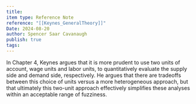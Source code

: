 ```yaml
---
title: 
item type: Reference Note
reference: "[[Keynes_GeneralTheory]]"
Date: 2024-08-20
author: Spencer Saar Cavanaugh
publish: true
tags:
---
```


In Chapter 4, Keynes argues that it is more prudent to use two units of account, wage units and labor units, to quantitatively evaluate the supply side and demand side, respectively. He argues that there are tradeoffs between this choice of units versus a more heterogeneous approach, but that ultimately this two-unit approach effectively simplifies these analyses within an acceptable range of fuzziness. 